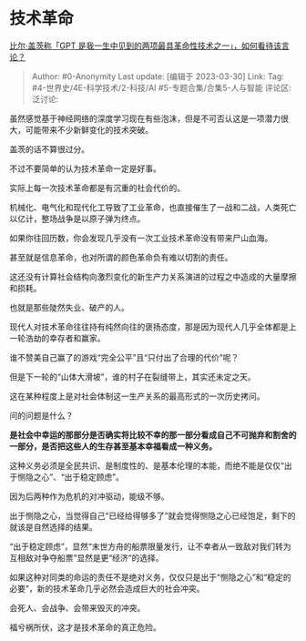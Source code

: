 # 技术革命
[比尔·盖茨称「GPT 是我一生中见到的两项最具革命性技术之一」，如何看待该言论？](https://www.zhihu.com/question/591359178/answer/2959821973)

> Author: #0-Anonymity
> Last update: [编辑于 2023-03-30]
> Link:
> Tag: #4-世界史/4E-科学技术/2-科技/AI #5-专题合集/合集5-人与智能
> 评论区:
> 泛讨论:

虽然感觉基于神经网络的深度学习现在有些泡沫，但是不可否认这是一项潜力很大，可能带来不少新鲜变化的技术突破。

盖茨的话不算很过分。

不过不要简单的认为技术革命一定是好事。

实际上每一次技术革命都是有沉重的社会代价的。

机械化、电气化和现代化工导致了工业革命，也直接催生了一战和二战，人类死亡以亿计，整场战争是以原子弹为终点。

如果你往回历数，你会发现几乎没有一次工业技术革命没有带来尸山血海。

甚至就是信息革命，也对所谓的颜色革命负有难以切割的责任。

这还没有计算社会结构向激烈变化的新生产力关系演进的过程之中造成的大量摩擦和损耗。

也就是那些陡然失业、破产的人。

现代人对技术革命往往持有纯然向往的褒扬态度，那是因为现代人几乎全体都是上一轮浩劫的幸存者和赢家。

谁不赞美自己赢了的游戏“完全公平”且“只付出了合理的代价”呢？

但是下一轮的“山体大滑坡”，谁的村子在裂缝带上，其实还未定之天。

这在某种程度上是对社会体制这一生产关系的最高形式的一次历史拷问。

问的问题是什么？

**是社会中幸运的那部分是否确实将比较不幸的那一部分看成自己不可抛弃和割舍的一部分，是否把这些人的生存甚至基本幸福看成一种义务。**

这种义务必须是全民共识、是制度性的、是基本伦理的本能，而绝不能是仅仅“出于恻隐之心”、“出于稳定顾虑”。

因为后两种作为危机的对冲驱动，能级不够。

出于恻隐之心，当觉得自己“已经给得够多了”就会觉得恻隐之心已经饱足，剩下的就该是自然选择的结果。

“出于稳定顾虑”，显然“末世方舟的船票限量发行，让不幸者从一致敌对我们转为互相敌对争夺船票”显然是更“经济“的选择。

如果这种对同类的命运的责任不是绝对义务，仅仅只是出于“恻隐之心”和“稳定的必要”，新的技术革命几乎必然会造成巨大的社会冲突。

会死人、会战争、会带来毁灭的冲突。

福兮祸所伏，这才是技术革命的真正危险。


​